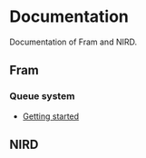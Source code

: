 # Documentation

Documentation of Fram and NIRD.

## Fram

### Queue system

* [Getting started](slurm/slurm_introduction.md)

## NIRD

